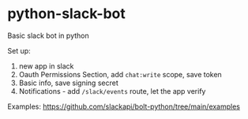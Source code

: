 # python-slack-bot
Basic slack bot in python

Set up:
1. new app in slack
2. Oauth Permissions Section, add `chat:write` scope, save token
3. Basic info, save signing secret
4. Notifications - add `/slack/events` route, let the app verify

Examples:
https://github.com/slackapi/bolt-python/tree/main/examples